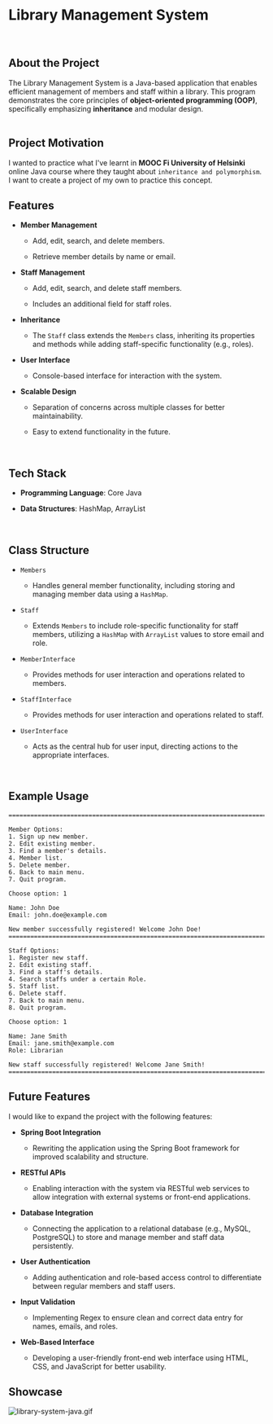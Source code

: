 # Library Management System
<br />

## About the Project

The Library Management System is a Java-based application that enables efficient management of members and staff within a library. This program demonstrates the core principles of **object-oriented programming (OOP)**, specifically emphasizing **inheritance** and modular design.
<br />
<br />

## Project Motivation

I wanted to practice what I've learnt in **MOOC Fi University of Helsinki** online Java course where they taught about ```inheritance and polymorphism```. I want to create a project of my own to practice this concept.
<br />

## Features

- **Member Management**

  - Add, edit, search, and delete members.

  - Retrieve member details by name or email.

- **Staff Management**

  - Add, edit, search, and delete staff members.

  - Includes an additional field for staff roles.

- **Inheritance**

  - The ```Staff``` class extends the ```Members``` class, inheriting its properties and methods while adding staff-specific functionality (e.g., roles).

- **User Interface**

  - Console-based interface for interaction with the system.

- **Scalable Design**

  - Separation of concerns across multiple classes for better maintainability.

  - Easy to extend functionality in the future.
<br />

## Tech Stack

- **Programming Language**: Core Java

- **Data Structures**: HashMap, ArrayList
<br />

## Class Structure

-  ```Members```

    - Handles general member functionality, including storing and managing member data using a ```HashMap```.

- ```Staff```

    - Extends ```Members``` to include role-specific functionality for staff members, utilizing a ```HashMap``` with ```ArrayList``` values to store email and role.

- ```MemberInterface```

  - Provides methods for user interaction and operations related to members.

- ```StaffInterface```

  - Provides methods for user interaction and operations related to staff.

- ```UserInterface```

  - Acts as the central hub for user input, directing actions to the appropriate interfaces.
<br />

## Example Usage
```
=======================================================================

Member Options:
1. Sign up new member.
2. Edit existing member.
3. Find a member's details.
4. Member list.
5. Delete member.
6. Back to main menu.
7. Quit program.

Choose option: 1

Name: John Doe
Email: john.doe@example.com

New member successfully registered! Welcome John Doe!
=======================================================================

Staff Options:
1. Register new staff.
2. Edit existing staff.
3. Find a staff's details.
4. Search staffs under a certain Role.
5. Staff list.
6. Delete staff.
7. Back to main menu.
8. Quit program.

Choose option: 1

Name: Jane Smith
Email: jane.smith@example.com
Role: Librarian

New staff successfully registered! Welcome Jane Smith!
=======================================================================
```

## Future Features

I would like to expand the project with the following features:

- **Spring Boot Integration**

  - Rewriting the application using the Spring Boot framework for improved scalability and structure.

- **RESTful APIs**

  - Enabling interaction with the system via RESTful web services to allow integration with external systems or front-end applications.

- **Database Integration**

  - Connecting the application to a relational database (e.g., MySQL, PostgreSQL) to store and manage member and staff data persistently.

- **User Authentication**

  - Adding authentication and role-based access control to differentiate between regular members and staff users.

- **Input Validation**

  - Implementing Regex to ensure clean and correct data entry for names, emails, and roles.

- **Web-Based Interface**

  - Developing a user-friendly front-end web interface using HTML, CSS, and JavaScript for better usability.

## Showcase
![library-system-java.gif](..%2F..%2F..%2FVideos%2FCaptures%2Flibrary-system-java.gif)